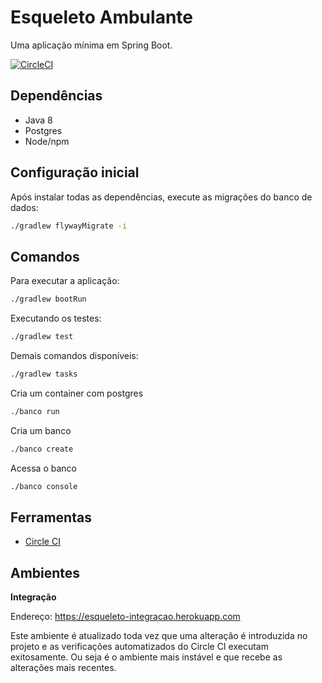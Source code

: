 # Esqueleto Ambulante

Uma aplicação mínima em Spring Boot.

[![CircleCI](https://circleci.com/gh/aceleradora-TW/esqueleto-ambulante/tree/master.svg?style=svg)](https://circleci.com/gh/aceleradora-TW/esqueleto-ambulante/tree/master)

## Dependências

- Java 8
- Postgres
- Node/npm

## Configuração inicial

Após instalar todas as dependências, execute as migrações do banco de dados:

```bash
./gradlew flywayMigrate -i
```

## Comandos

Para executar a aplicação:

```sh
./gradlew bootRun
```

Executando os testes:

```sh
./gradlew test
```

Demais comandos disponíveis:

```sh
./gradlew tasks
```
Cria um container com postgres

```sh
./banco run
```

Cria um banco

```sh
./banco create
```

Acessa o banco

```sh
./banco console
```


## Ferramentas

- [Circle CI](https://circleci.com/gh/aceleradora-TW/esqueleto-ambulante)


## Ambientes

__Integração__

Endereço: https://esqueleto-integracao.herokuapp.com

Este ambiente é atualizado toda vez que uma alteração é introduzida no projeto e as verificações automatizados do Circle CI executam
exitosamente. Ou seja é o ambiente mais instável e que recebe as alterações mais recentes.
